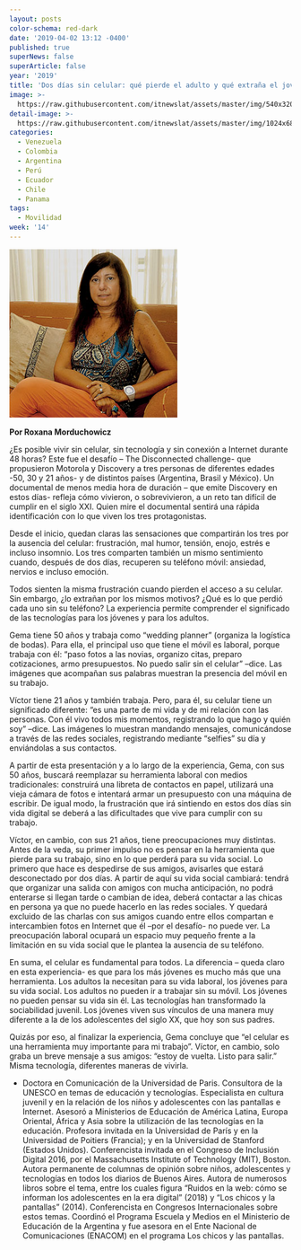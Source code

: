 ```yaml
---
layout: posts
color-schema: red-dark
date: '2019-04-02 13:12 -0400'
published: true
superNews: false
superArticle: false
year: '2019'
title: 'Dos días sin celular: qué pierde el adulto y qué extraña el joven'
image: >-
  https://raw.githubusercontent.com/itnewslat/assets/master/img/540x320/Adulto-uso-Celular-p.jpg
detail-image: >-
  https://raw.githubusercontent.com/itnewslat/assets/master/img/1024x680/Adulto-uso-Celular-g.jpg
categories:
  - Venezuela
  - Colombia
  - Argentina
  - Perú
  - Ecuador
  - Chile
  - Panama
tags:
  - Movilidad
week: '14'
---
```

![](https://raw.githubusercontent.com/itnewslat/assets/master/img/300x300/Roxana-Morduchowicz.jpg)

**Por Roxana Morduchowicz**

¿Es posible vivir sin celular, sin tecnología y sin conexión a Internet durante 48 horas? Este fue el desafío – The Disconnected challenge- que propusieron Motorola y Discovery a tres personas de diferentes edades -50, 30 y 21 años- y de distintos países (Argentina, Brasil y México). Un documental de menos media hora de duración – que emite Discovery en estos días- refleja cómo vivieron, o sobrevivieron, a un reto tan difícil de cumplir en el siglo XXI.  Quien mire el documental sentirá una rápida identificación con lo que viven los tres protagonistas.  

Desde el inicio, quedan claras las sensaciones que compartirán los tres por la ausencia del celular: frustración, mal humor, tensión, enojo, estrés e incluso insomnio.  Los tres comparten también un mismo sentimiento cuando, después de dos días, recuperen su teléfono móvil: ansiedad, nervios e incluso emoción. 

Todos sienten la misma frustración cuando pierden el acceso a su celular. Sin embargo, ¿lo extrañan por los mismos motivos? ¿Qué es lo que perdió cada uno sin su teléfono? La experiencia permite comprender el significado de las tecnologías para los jóvenes y para los adultos.  

Gema tiene 50 años y trabaja como “wedding planner” (organiza la logística de bodas). Para ella, el principal uso que tiene el móvil es laboral, porque trabaja con él: “paso fotos a las novias, organizo citas, preparo  cotizaciones, armo presupuestos.  No puedo salir sin el celular” –dice. Las imágenes que acompañan sus palabras muestran la presencia del móvil en su trabajo.

Víctor tiene 21 años y también trabaja. Pero, para él, su celular tiene un significado diferente: “es una parte de mi vida y de mi relación con las personas.  Con él vivo todos mis momentos, registrando lo que hago y quién soy” –dice. Las imágenes lo muestran mandando mensajes, comunicándose a través de las redes sociales, registrando mediante “selfies” su día y enviándolas a sus contactos.

A partir de esta presentación y a lo largo de la experiencia, Gema, con sus 50 años, buscará reemplazar su herramienta laboral con medios tradicionales: construirá una libreta de contactos en papel, utilizará una vieja cámara de fotos e intentará armar un presupuesto con una máquina de escribir. De igual modo, la frustración que irá sintiendo en estos dos días sin vida digital se deberá a las dificultades que vive para cumplir con su trabajo.

Víctor, en cambio, con sus 21 años, tiene preocupaciones muy distintas. Antes de la veda, su primer impulso no es pensar en la herramienta que pierde para su trabajo, sino en lo que perderá para su vida social. Lo primero que hace es despedirse de sus amigos, avisarles que estará desconectado por dos días. A partir de aquí su vida social cambiará: tendrá que organizar una salida con amigos con mucha anticipación, no podrá enterarse si llegan tarde o cambian de idea, deberá contactar a las chicas en persona ya que no puede hacerlo en las redes sociales. Y quedará excluido de las charlas con sus amigos cuando entre ellos compartan e intercambien fotos en Internet que él –por el desafío- no puede ver. La preocupación laboral ocupará un espacio muy pequeño frente a la limitación en su vida social que le plantea la ausencia de su teléfono.

En suma, el celular es fundamental para todos. La diferencia – queda claro en esta experiencia- es que para los más jóvenes es mucho más que una herramienta. Los adultos la necesitan para su vida laboral, los jóvenes para su vida social. Los adultos no pueden ir a trabajar sin su móvil. Los jóvenes no pueden pensar su vida sin él. Las tecnologías han transformado la sociabilidad juvenil. Los jóvenes viven sus vínculos de una manera muy diferente a la de los adolescentes del siglo XX, que hoy son sus padres.

Quizás por eso, al finalizar la experiencia, Gema concluye que “el celular es una herramienta muy importante para mi trabajo”. Víctor, en cambio, solo graba un breve mensaje a sus amigos: “estoy de vuelta. Listo para salir.” Misma tecnología, diferentes maneras de vivirla.   

* Doctora en Comunicación de la Universidad de Paris. Consultora de la UNESCO en temas de educación y tecnologías. Especialista en cultura juvenil y en la relación de los niños y adolescentes con las pantallas e Internet. Asesoró a Ministerios de Educación de América Latina, Europa Oriental, África y Asia sobre la utilización de las tecnologías en la educación. Profesora invitada en la Universidad de París y en la Universidad de Poitiers (Francia); y en la Universidad de Stanford (Estados Unidos). Conferencista invitada en el Congreso de Inclusión Digital 2016, por el Massachusetts Institute of Technology (MIT), Boston. Autora permanente de columnas de opinión sobre niños, adolescentes y tecnologías en todos los diarios de Buenos Aires. Autora de numerosos libros sobre el tema, entre los cuales figura “Ruidos en la web: cómo se informan los adolescentes en la era digital” (2018) y “Los chicos y la pantallas” (2014). Conferencista en Congresos Internacionales sobre estos temas. Coordinó el Programa Escuela y Medios en el Ministerio de Educación de la Argentina y fue asesora en el Ente Nacional de Comunicaciones (ENACOM) en el programa Los chicos y las pantallas.

